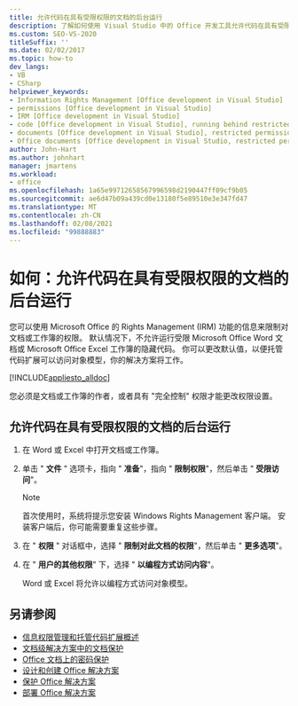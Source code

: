 ```yaml
---
title: 允许代码在具有受限权限的文档的后台运行
description: 了解如何使用 Visual Studio 中的 Office 开发工具允许代码在具有受限权限的文档的后台运行。
ms.custom: SEO-VS-2020
titleSuffix: ''
ms.date: 02/02/2017
ms.topic: how-to
dev_langs:
- VB
- CSharp
helpviewer_keywords:
- Information Rights Management [Office development in Visual Studio]
- permissions [Office development in Visual Studio]
- IRM [Office development in Visual Studio]
- code [Office development in Visual Studio], running behind restricted documents
- documents [Office development in Visual Studio], restricted permissions
- Office documents [Office development in Visual Studio, restricted permissions
author: John-Hart
ms.author: johnhart
manager: jmartens
ms.workload:
- office
ms.openlocfilehash: 1a65e99712658567996598d2190447ff09cf9b05
ms.sourcegitcommit: ae6d47b09a439cd0e13180f5e89510e3e347fd47
ms.translationtype: MT
ms.contentlocale: zh-CN
ms.lasthandoff: 02/08/2021
ms.locfileid: "99888883"
---
```

# <a name="how-to-permit-code-to-run-behind-documents-with-restricted-permissions"></a>如何：允许代码在具有受限权限的文档的后台运行
  您可以使用 Microsoft Office 的 Rights Management (IRM) 功能的信息来限制对文档或工作簿的权限。 默认情况下，不允许运行受限 Microsoft Office Word 文档或 Microsoft Office Excel 工作簿的隐藏代码。 你可以更改默认值，以便托管代码扩展可以访问对象模型，你的解决方案将工作。

 [!INCLUDE[appliesto_alldoc](../vsto/includes/appliesto-alldoc-md.md)]

 您必须是文档或工作簿的作者，或者具有 "完全控制" 权限才能更改权限设置。

## <a name="to-permit-code-to-run-behind-documents-with-restricted-permissions"></a>允许代码在具有受限权限的文档的后台运行

1. 在 Word 或 Excel 中打开文档或工作簿。

2. 单击 " **文件** " 选项卡，指向 " **准备**"，指向 " **限制权限**"，然后单击 " **受限访问**"。

   > [!NOTE]
   > 首次使用时，系统将提示您安装 Windows Rights Management 客户端。 安装客户端后，你可能需要重复这些步骤。

3. 在 " **权限** " 对话框中，选择 " **限制对此文档的权限**"，然后单击 " **更多选项**"。

4. 在 " **用户的其他权限**" 下，选择 " **以编程方式访问内容**"。

   Word 或 Excel 将允许以编程方式访问对象模型。

## <a name="see-also"></a>另请参阅
- [信息权限管理和托管代码扩展概述](../vsto/information-rights-management-and-managed-code-extensions-overview.md)
- [文档级解决方案中的文档保护](../vsto/document-protection-in-document-level-solutions.md)
- [Office 文档上的密码保护](../vsto/password-protection-on-office-documents.md)
- [设计和创建 Office 解决方案](../vsto/designing-and-creating-office-solutions.md)
- [保护 Office 解决方案](../vsto/securing-office-solutions.md)
- [部署 Office 解决方案](../vsto/deploying-an-office-solution.md)
